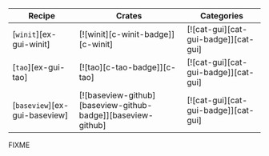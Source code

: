 | Recipe | Crates | Categories |
|--------|--------|------------|
| [`winit`][ex-gui-winit] | [![winit][c-winit-badge]][c-winit] | [![cat-gui][cat-gui-badge]][cat-gui] |
| [`tao`][ex-gui-tao] | [![tao][c-tao-badge]][c-tao] | [![cat-gui][cat-gui-badge]][cat-gui] |
| [`baseview`][ex-gui-baseview] | [![baseview-github][baseview-github-badge]][baseview-github] | [![cat-gui][cat-gui-badge]][cat-gui] |

<div class="hidden">
FIXME
</div>

